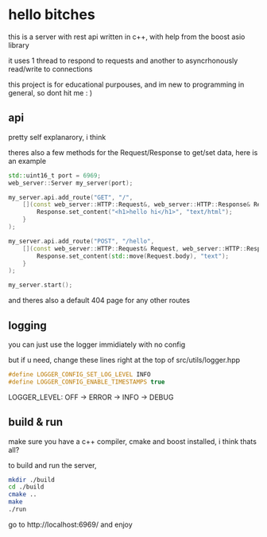# hello bitches

this is a server with rest api written in c++, with help from the boost asio library

it uses 1 thread to respond to requests and another to asyncrhonously read/write to connections

this project is for educational purpouses, and im new to programming in general, so dont hit me : )

## api

pretty self explanarory, i think

theres also a few methods for the Request/Response to get/set data, here is an example

```cpp
std::uint16_t port = 6969;
web_server::Server my_server(port);

my_server.api.add_route("GET", "/", 
    [](const web_server::HTTP::Request&, web_server::HTTP::Response& Response) {
        Response.set_content("<h1>hello hi</h1>", "text/html");
    }
);

my_server.api.add_route("POST", "/hello", 
    [](const web_server::HTTP::Request& Request, web_server::HTTP::Response& Response) {
        Response.set_content(std::move(Request.body), "text");
    }
);

my_server.start();
```

and theres also a default 404 page for any other routes

## logging

you can just use the logger immidiately with no config

but if u need, change these lines right at the top of src/utils/logger.hpp

```cpp
#define LOGGER_CONFIG_SET_LOG_LEVEL INFO
#define LOGGER_CONFIG_ENABLE_TIMESTAMPS true
```

LOGGER_LEVEL: OFF -> ERROR -> INFO -> DEBUG

## build & run

make sure you have a c++ compiler, cmake and boost installed, i think thats all?

to build and run the server,

```sh
mkdir ./build
cd ./build
cmake ..
make
./run
```

go to http://localhost:6969/ and enjoy
